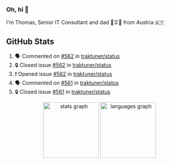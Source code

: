 ### Oh, hi 👋

I'm Thomas, Senior IT Consultant and dad 👶♊️👶 from Austria 🇦🇹

<!--
**traktuner/traktuner** is a ✨ _special_ ✨ repository because its `README.md` (this file) appears on your GitHub profile.

Here are some ideas to get you started:

- 🔭 I’m currently working on ...
- 🌱 I’m currently learning ...
- 👯 I’m looking to collaborate on ...
- 🤔 I’m looking for help with ...
- 💬 Ask me about ...
- 📫 How to reach me: ...
- 😄 Pronouns: ...
- ⚡ Fun fact: ...
-->

</div>

## GitHub Stats
<!--START_SECTION:activity-->
1. 🗣 Commented on [#562](https://github.com/traktuner/status/issues/562#issuecomment-2837133889) in [traktuner/status](https://github.com/traktuner/status)
2. 🔒 Closed issue [#562](https://github.com/traktuner/status/issues/562) in [traktuner/status](https://github.com/traktuner/status)
3. ❗ Opened issue [#562](https://github.com/traktuner/status/issues/562) in [traktuner/status](https://github.com/traktuner/status)
4. 🗣 Commented on [#561](https://github.com/traktuner/status/issues/561#issuecomment-2826912705) in [traktuner/status](https://github.com/traktuner/status)
5. 🔒 Closed issue [#561](https://github.com/traktuner/status/issues/561) in [traktuner/status](https://github.com/traktuner/status)
<!--END_SECTION:activity-->

<div align="center">
  <img src="https://github-readme-stats.vercel.app/api?username=traktuner&hide_title=false&hide_rank=false&show_icons=true&include_all_commits=true&count_private=true&disable_animations=false&theme=dracula&locale=en&hide_border=false&order=1" height="150" alt="stats graph"  />
  <img src="https://github-readme-stats.vercel.app/api/top-langs?username=traktuner&locale=en&hide_title=false&layout=compact&card_width=320&langs_count=5&theme=dracula&hide_border=false&order=2" height="150" alt="languages graph"  />
</div>
